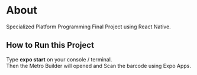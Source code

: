 # About
Specialized Platform Programming Final Project using React Native.

<h2>How to Run this Project</h2>
Type <b>expo start</b> on your console / terminal.<br>
Then the Metro Builder will opened and Scan the barcode using Expo Apps.
